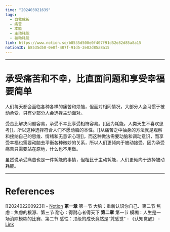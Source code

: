 ```yaml
---
time: "202403021639"
tags:
  - 自我成长
  - 痛苦
  - 本能
  - 主动耗能
  - 被动耗能
link: https://www.notion.so/b8535d500e0f407f91d52e82d85a8a15
notionID: b8535d50-0e0f-407f-91d5-2e82d85a8a15
---
```


--- 
# 承受痛苦和不幸，比直面问题和享受幸福要简单

人们每天都会面临各种各样的痛苦和烦恼，但面对相同情况，大部分人会习惯于被动承受，只有少部分人会选择主动面对。

受苦比解决问题容易，承受不幸比享受相符容易。[[因为耗能，人类天生不喜欢思考]]，所以这种选择符合人们不愿动脑的本性。[[从痛苦之中抽身的方法就是观察和接纳自己的思维、情绪和无意识心理]]，而这种做法需要动脑和调动意识，而享受幸福也需要动脑去平衡各种微妙的关系，所以人们更倾向于被动接受。因为承受痛苦只需要站在原地，什么也不用做。

虽然说承受痛苦也是一件耗能的事情，但相比于主动耗能，人们更倾向于选择被动耗能。

---
# References

[[202402200923]] - [Notion](https://www.notion.so/202402200923-301a1cb473ea46eea57cd799e81c6f47?pvs=4)
**第一章** 第一节 大脑：重新认识你自己、第二节 焦虑：焦虑的根源、第三节 耐心：得耐心者得天下
**第二章** 第一节 模糊：人生是一场消除模糊的比赛、第二节 感性：顶级的成长竟然是“凭感觉” - 《认知觉醒》 - [Link](https://weread.qq.com/web/reader/6a732ce07201202c6a7b30akd67323c0227d67d8ab4fb04?)
